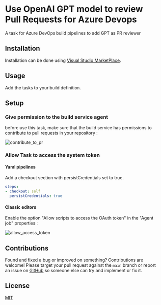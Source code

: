 # Use OpenAI GPT model to review Pull Requests for Azure Devops
A task for Azure DevOps build pipelines to add GPT as PR reviewer

## Installation

Installation can be done using [Visual Studio MarketPlace](https://marketplace.visualstudio.com/items?itemName=mustaphalarhrouch.GPTPullRequestReview).

## Usage

Add the tasks to your build definition.

## Setup

### Give permission to the build service agent

before use this task, make sure that the build service has permissions to contribute to pull requests in your repository :

![contribute_to_pr](https://github.com/mlarhrouch/azure-pipeline-gpt-pr-review/blob/main/images/contribute_to_pr.png?raw=true)

### Allow Task to access the system token

#### Yaml pipelines 

Add a checkout section with persistCredentials set to true.

```yaml
steps:
- checkout: self
  persistCredentials: true
```

#### Classic editors 

Enable the option "Allow scripts to access the OAuth token" in the "Agent job" properties :

![allow_access_token](https://github.com/mlarhrouch/azure-pipeline-gpt-pr-review/blob/main/images/allow_access_token.png?raw=true)

## Contributions

Found and fixed a bug or improved on something? Contributions are welcome! Please target your pull request against the `main` branch or report an issue on [GitHub](https://github.com/mlarhrouch/azure-pipeline-gpt-pr-review/issues) so someone else can try and implement or fix it.

## License

[MIT](https://raw.githubusercontent.com/mlarhrouch/azure-pipeline-gpt-pr-review/main/LICENSE)

